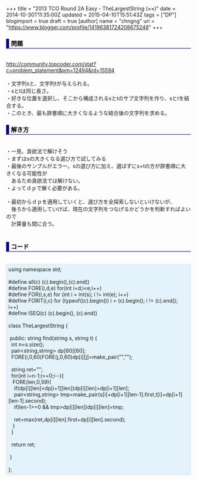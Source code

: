+++
title = "2013 TCO Round 2A Easy - TheLargestString (××)"
date = 2014-10-30T11:35:00Z
updated = 2015-04-10T15:51:43Z
tags = ["DP"]
blogimport = true
draft = true
[author]
	name = "chngng"
	uri = "https://www.blogger.com/profile/14196381724208675248"
+++

<div dir="ltr" style="text-align: left;" trbidi="on"><h3 style="border-bottom: 2px solid slateblue; border-left: 8px solid navy; color: black; padding: 0px 0px 1px 5px;">問題 </h3><br /><a href="http://community.topcoder.com/stat?c=problem_statement&amp;pm=12494&amp;rd=15594" target="_blank">http://community.topcoder.com/stat?c=problem_statement&amp;pm=12494&amp;rd=15594</a><br /><br />・文字列sと、文字列tが与えられる。<br />・sとtは同じ長さ。<br />・好きな位置を選択し、そこから構成されるsとtのサブ文字列を作り、sとtを結合する。<br />・このとき、最も辞書順に大きくなるような結合後の文字列を求める。<br /><h3 style="border-bottom: 2px solid slateblue; border-left: 8px solid navy; color: black; padding: 0px 0px 1px 5px;">解き方 </h3><br />・一見、貪欲法で解けそう<br />・まずはsの大きくなる選び方で試してみる<br />・最後のサンプルがエラー。sの選び方に加え、選ばずにs+tの方が辞書順に大きくなる可能性が　<br />　あるため貪欲法では解けない。<br />・よってｄｐで解く必要がある。<br /><br />・最初からｄｐを適用していくと、選び方を全探索しないといけないが、<br />　後ろから適用していけば、現在の文字列をつなげるかどうかを判断すればよいので<br />　計算量も間に合う。<br /><br /><h3 style="border-bottom: 2px solid slateblue; border-left: 8px solid navy; color: black; padding: 0px 0px 1px 5px;">コード </h3><br /><div style="background-color: #e3f2fb; border: 1px dotted #CCCCCC; padding: 5px;">using namespace std;<br /><br />#define all(c) (c).begin(),(c).end()<br />#define FORE(i,d,e) for(int i=d;i&lt;e;i++)<br />#define FOR(i,s,e) for (int i = int(s); i != int(e); i++)<br />#define FORIT(i,c) for (typeof((c).begin()) i = (c).begin(); i != (c).end(); i++)<br />#define ISEQ(c) (c).begin(), (c).end()<br /><br />class TheLargestString {<br /><br /><span class="Apple-tab-span" style="white-space: pre;"> </span>public: string find(string s, string t) {<br /><span class="Apple-tab-span" style="white-space: pre;">  </span>int n=s.size();<br /><span class="Apple-tab-span" style="white-space: pre;">  </span>pair&lt;string,string&gt; dp[60][60];<br /><span class="Apple-tab-span" style="white-space: pre;">  </span>FORE(i,0,60)FORE(j,0,60)dp[i][j]=make_pair("","");<br /><br /><span class="Apple-tab-span" style="white-space: pre;">  </span>string ret="";<br /><span class="Apple-tab-span" style="white-space: pre;">  </span>for(int i=n-1;i&gt;=0;i--){<br /><span class="Apple-tab-span" style="white-space: pre;">   </span>FORE(len,0,59){<br /><span class="Apple-tab-span" style="white-space: pre;">    </span>if(dp[i][len]&lt;dp[i+1][len])dp[i][len]=dp[i+1][len];<br /><span class="Apple-tab-span" style="white-space: pre;">    </span>pair&lt;string,string&gt; tmp=make_pair(s[i]+dp[i+1][len-1].first,t[i]+dp[i+1][len-1].second);<br /><span class="Apple-tab-span" style="white-space: pre;">    </span>if(len-1&gt;=0 &amp;&amp; tmp&gt;dp[i][len])dp[i][len]=tmp;<br /><br /><span class="Apple-tab-span" style="white-space: pre;">    </span>ret=max(ret,dp[i][len].first+dp[i][len].second);<br /><span class="Apple-tab-span" style="white-space: pre;">   </span>}<br /><span class="Apple-tab-span" style="white-space: pre;">  </span>}<br /><br /><span class="Apple-tab-span" style="white-space: pre;">  </span>return ret;<br /><br /><span class="Apple-tab-span" style="white-space: pre;"> </span>}<br /><br />};</div></div>
